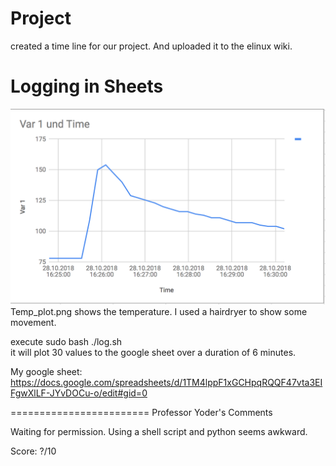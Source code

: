 # Project 
created a time line for our project. And uploaded it to the elinux wiki.

# Logging in Sheets

![Temp_plot](https://github.com/patzaa/Beagle_Linux_Daniel_Patzer/blob/master/hw10/Temp_plot.png)
Temp_plot.png shows the temperature. I used a hairdryer to show some movement. <br /> 

execute sudo bash ./log.sh <br /> 
it will plot 30 values to the google sheet over a duration of 6 minutes. <br />  

My google sheet: https://docs.google.com/spreadsheets/d/1TM4lppF1xGCHpqRQQF47vta3EIFgwXlLF-JYvDOCu-o/edit#gid=0 <br />  

========================
Professor Yoder's Comments

Waiting for permission.
Using a shell script and python seems awkward.


Score:  ?/10